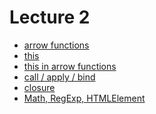 <h1>
    Lecture 2
</h1>

<ul>
    <li>
        <a href="./01.md">arrow functions</a>
    </li>
    <li>
        <a href="./02.md">this</a>
    </li>
    <li>
        <a href="./03.md">this in arrow functions</a>
    </li>
    <li>
        <a href="./04.md">call / apply / bind</a>
    </li>
    <li>
        <a href="./05.md">closure</a>
    </li>
    <li>
        <a href="./06.md">Math, RegExp, HTMLElement</a>
    </li>
</ul>
